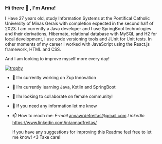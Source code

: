 ### Hi there 👋 , I'm Anna! 
I Have 27 years old, study Information Systems at the Pontifical Catholic University of Minas Gerais with completion expected in the second half of 2023.
I am currently a Java developer and I use SpringBoot technologies and their derivations, Hibernate, relational database with MySQL and H2 for local development, I use code versioning tools and JUnit for Unit tests.
In other moments of my career I worked with JavaScript using the React.js framework, HTML and CSS.

And I am looking to improve myself more every day!


   [![trophy](https://github-profile-trophy.vercel.app/?username=AnnawdeFreitas&theme=onedark)](https://github.com/ryo-ma/github-profile-trophy)


- 🔭 I’m currently working on Zup Innovation
- 🌱 I’m currently learning Java, Kotlin and SpringBoot
- 👯 I’m looking to collaborate on female community!
- 💬 If you need any information let me know
- 📫 How to reach me: 
     *E-mail* annawrdefreitas@gmail.com
     *LinkedIn* https://www.linkedin.com/in/annadfreitas/
     
     
     
     If you have any suggestions for improving this Readme feel free to let me know! <3
                                                  Take care!

